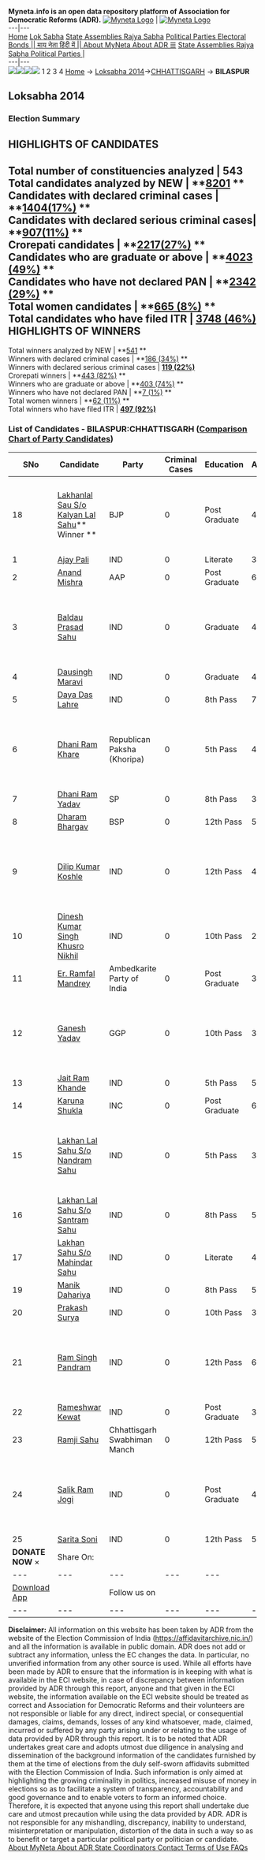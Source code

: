 **Myneta.info is an open data repository platform of Association for Democratic Reforms (ADR).**
[![Myneta Logo](https://www.myneta.info/lib/img/myneta-logo.png)](https://www.myneta.info/) | [![Myneta Logo](https://www.myneta.info/lib/img/adr-logo.png)](https://adrindia.org)  
---|---  
[Home](https://www.myneta.info/) [Lok Sabha](https://www.myneta.info/#ls "Lok Sabha") [ State Assemblies ](https://www.myneta.info/#sa "State Assemblies") [Rajya Sabha](https://www.myneta.info/#rs "Rajya Sabha") [Political Parties ](https://www.myneta.info/party "Political Parties") [ Electoral Bonds ](https://www.myneta.info/electoral_bonds "Electoral Bonds") [ || माय नेता हिंदी में || ](https://translate.google.co.in/translate?prev=hp&hl=en&js=y&u=www.myneta.info&sl=en&tl=hi&history_state0=) [ About MyNeta ](https://adrindia.org/content/about-myneta) [ About ADR ](https://adrindia.org/about-adr/who-we-are) [☰](javascript:void\(0\))
[ State Assemblies ](https://www.myneta.info/#sa "State Assemblies") [ Rajya Sabha ](https://www.myneta.info/#rs "Rajya Sabha") [ Political Parties ](https://www.myneta.info/party "Political Parties")
|   
---|---  
![](https://www.myneta.info/lib/img/banner/banner-1.png)![](https://www.myneta.info/lib/img/banner/banner-2.png)![](https://www.myneta.info/lib/img/banner/banner-3.png)![](https://www.myneta.info/lib/img/banner/banner-4.png)
1  2  3  4 
[Home](https://www.myneta.info/) → [Loksabha 2014](https://www.myneta.info/ls2014/)→[CHHATTISGARH](https://www.myneta.info/ls2014/index.php?action=show_constituencies&state_id=26) → **BILASPUR**
### 
## Loksabha 2014
###  Election Summary 
HIGHLIGHTS OF CANDIDATES  
---  
Total number of constituencies analyzed |  543   
Total candidates analyzed by NEW | **[8201](https://www.myneta.info/ls2014/index.php?action=summary&subAction=candidates_analyzed&sort=candidate#summary) **  
Candidates with declared criminal cases | **[1404(17%)](https://www.myneta.info/ls2014/index.php?action=summary&subAction=crime&sort=candidate#summary) **  
Candidates with declared serious criminal cases| **[907(11%)](https://www.myneta.info/ls2014/index.php?action=summary&subAction=serious_crime&sort=candidate#summary) **  
Crorepati candidates | **[2217(27%)](https://www.myneta.info/ls2014/index.php?action=summary&subAction=crorepati&sort=candidate#summary) **  
Candidates who are graduate or above | **[4023 (49%)](https://www.myneta.info/ls2014/index.php?action=summary&subAction=education&sort=candidate#summary) **  
Candidates who have not declared PAN | **[2342 (29%)](https://www.myneta.info/ls2014/index.php?action=summary&subAction=without_pan&sort=candidate#summary) **  
Total women candidates | **[665 (8%)](https://www.myneta.info/ls2014/index.php?action=summary&subAction=women_candidate&sort=candidate#summary) **  
Total candidates who have filed ITR | [**3748 (46%)**](https://www.myneta.info/ls2014/index.php?action=summary&subAction=filed_itr&sort=candidate#summary)  
HIGHLIGHTS OF WINNERS  
---  
Total winners analyzed by NEW | **[541](https://www.myneta.info/ls2014/index.php?action=summary&subAction=winner_analyzed&sort=candidate#summary) **  
Winners with declared criminal cases | **[186 (34%)](https://www.myneta.info/ls2014/index.php?action=summary&subAction=winner_crime&sort=candidate#summary) **  
Winners with declared serious criminal cases | **[119 (22%)](https://www.myneta.info/ls2014/index.php?action=summary&subAction=winner_serious_crime&sort=candidate#summary)**  
Crorepati winners | **[443 (82%)](https://www.myneta.info/ls2014/index.php?action=summary&subAction=winner_crorepati&sort=candidate#summary) **  
Winners who are graduate or above | **[403 (74%)](https://www.myneta.info/ls2014/index.php?action=summary&subAction=winner_education&sort=candidate#summary) **  
Winners who have not declared PAN | **[7 (1%)](https://www.myneta.info/ls2014/index.php?action=summary&subAction=winner_without_pan&sort=candidate#summary) **  
Total women winners | **[62 (11%)](https://www.myneta.info/ls2014/index.php?action=summary&subAction=winner_women&sort=candidate#summary) **  
Total winners who have filed ITR | [**497 (92%)**](https://www.myneta.info/ls2014/index.php?action=summary&subAction=winner_filed_itr&sort=candidate#summary)  
### List of Candidates - BILASPUR:CHHATTISGARH ([Comparison Chart of Party Candidates](https://www.myneta.info/ls2014/comparisonchart.php?constituency_id=110))
SNo | Candidate| Party| Criminal Cases| Education| Age| Total Assets| Liabilities  
---|---|---|---|---|---|---|---  
18  | [Lakhanlal Sau S/o Kalyan Lal Sahu](https://www.myneta.info/ls2014/candidate.php?candidate_id=106)** Winner ** | BJP | 0 | Post Graduate| 43 | ![](https://myneta.info/image_v2.php?myneta_folder=ls2014&candidate_id=106&col=ta) | ![](https://myneta.info/image_v2.php?myneta_folder=ls2014&candidate_id=106&col=lia)  
1  | [Ajay Pali](https://www.myneta.info/ls2014/candidate.php?candidate_id=5367) | IND | 0 | Literate| 30 | Rs 4,80,000 ~ 4 Lacs+ | Rs 1,79,344 ~ 1 Lacs+  
2  | [Anand Mishra](https://www.myneta.info/ls2014/candidate.php?candidate_id=3981) | AAP | 0 | Post Graduate| 68 | Rs 46,85,783 ~ 46 Lacs+ | Rs 14,40,000 ~ 14 Lacs+  
3  | [Baldau Prasad Sahu](https://www.myneta.info/ls2014/candidate.php?candidate_id=4502) | IND | 0 | Graduate| 41 | ![](https://myneta.info/image_v2.php?myneta_folder=ls2014&candidate_id=4502&col=ta) | ![](https://myneta.info/image_v2.php?myneta_folder=ls2014&candidate_id=4502&col=lia)  
4  | [Dausingh Maravi](https://www.myneta.info/ls2014/candidate.php?candidate_id=5369) | IND | 0 | Graduate| 44 | Rs 4,35,500 ~ 4 Lacs+ | Rs 40,000 ~ 40 Thou+  
5  | [Daya Das Lahre](https://www.myneta.info/ls2014/candidate.php?candidate_id=5370) | IND | 0 | 8th Pass| 72 | Rs 20,97,599 ~ 20 Lacs+ | Rs 49,000 ~ 49 Thou+  
6  | [Dhani Ram Khare](https://www.myneta.info/ls2014/candidate.php?candidate_id=5371) | Republican Paksha (Khoripa) | 0 | 5th Pass| 44 | ![](https://myneta.info/image_v2.php?myneta_folder=ls2014&candidate_id=5371&col=ta) | ![](https://myneta.info/image_v2.php?myneta_folder=ls2014&candidate_id=5371&col=lia)  
7  | [Dhani Ram Yadav](https://www.myneta.info/ls2014/candidate.php?candidate_id=5372) | SP | 0 | 8th Pass| 33 | Nil | Rs 0 ~   
8  | [Dharam Bhargav](https://www.myneta.info/ls2014/candidate.php?candidate_id=4116) | BSP | 0 | 12th Pass| 54 | Rs 19,19,014 ~ 19 Lacs+ | Rs 5,06,437 ~ 5 Lacs+  
9  | [Dilip Kumar Koshle](https://www.myneta.info/ls2014/candidate.php?candidate_id=3984) | IND | 0 | 12th Pass| 43 | ![](https://myneta.info/image_v2.php?myneta_folder=ls2014&candidate_id=3984&col=ta) | ![](https://myneta.info/image_v2.php?myneta_folder=ls2014&candidate_id=3984&col=lia)  
10  | [Dinesh Kumar Singh Khusro Nikhil](https://www.myneta.info/ls2014/candidate.php?candidate_id=5373) | IND | 0 | 10th Pass| 28 | Rs 72,000 ~ 72 Thou+ | Rs 0 ~   
11  | [Er. Ramfal Mandrey](https://www.myneta.info/ls2014/candidate.php?candidate_id=4504) | Ambedkarite Party of India | 0 | Post Graduate| 35 | Rs 3,01,500 ~ 3 Lacs+ | Rs 0 ~   
12  | [Ganesh Yadav](https://www.myneta.info/ls2014/candidate.php?candidate_id=5374) | GGP | 0 | 10th Pass| 30 | ![](https://myneta.info/image_v2.php?myneta_folder=ls2014&candidate_id=5374&col=ta) | ![](https://myneta.info/image_v2.php?myneta_folder=ls2014&candidate_id=5374&col=lia)  
13  | [Jait Ram Khande](https://www.myneta.info/ls2014/candidate.php?candidate_id=4506) | IND | 0 | 5th Pass| 50 | Rs 1,00,58,052 ~ 1 Crore+ | Rs 0 ~   
14  | [Karuna Shukla](https://www.myneta.info/ls2014/candidate.php?candidate_id=3982) | INC | 0 | Post Graduate| 64 | Rs 3,02,61,209 ~ 3 Crore+ | Rs 16,73,200 ~ 16 Lacs+  
15  | [Lakhan Lal Sahu S/o Nandram Sahu](https://www.myneta.info/ls2014/candidate.php?candidate_id=5379) | IND | 0 | 5th Pass| 39 | ![](https://myneta.info/image_v2.php?myneta_folder=ls2014&candidate_id=5379&col=ta) | ![](https://myneta.info/image_v2.php?myneta_folder=ls2014&candidate_id=5379&col=lia)  
16  | [Lakhan Lal Sahu S/o Santram Sahu](https://www.myneta.info/ls2014/candidate.php?candidate_id=5378) | IND | 0 | 8th Pass| 50 | Rs 2,50,000 ~ 2 Lacs+ | Rs 0 ~   
17  | [Lakhan Sahu S/o Mahindar Sahu](https://www.myneta.info/ls2014/candidate.php?candidate_id=5380) | IND | 0 | Literate| 46 | Rs 52,500 ~ 52 Thou+ | Rs 0 ~   
19  | [Manik Dahariya](https://www.myneta.info/ls2014/candidate.php?candidate_id=5376) | IND | 0 | 8th Pass| 58 | Rs 2,51,500 ~ 2 Lacs+ | Rs 1,50,000 ~ 1 Lacs+  
20  | [Prakash Surya](https://www.myneta.info/ls2014/candidate.php?candidate_id=4503) | IND | 0 | 10th Pass| 34 | Rs 30,93,472 ~ 30 Lacs+ | Rs 3,89,952 ~ 3 Lacs+  
21  | [Ram Singh Pandram](https://www.myneta.info/ls2014/candidate.php?candidate_id=4509) | IND | 0 | 12th Pass| 67 | ![](https://myneta.info/image_v2.php?myneta_folder=ls2014&candidate_id=4509&col=ta) | ![](https://myneta.info/image_v2.php?myneta_folder=ls2014&candidate_id=4509&col=lia)  
22  | [Rameshwar Kewat](https://www.myneta.info/ls2014/candidate.php?candidate_id=5377) | IND | 0 | Post Graduate| 38 | Rs 6,30,031 ~ 6 Lacs+ | Rs 30,000 ~ 30 Thou+  
23  | [Ramji Sahu](https://www.myneta.info/ls2014/candidate.php?candidate_id=3983) | Chhattisgarh Swabhiman Manch | 0 | 12th Pass| 50 | Rs 25,97,500 ~ 25 Lacs+ | Rs 0 ~   
24  | [Salik Ram Jogi](https://www.myneta.info/ls2014/candidate.php?candidate_id=4510) | IND | 0 | Post Graduate| 47 | ![](https://myneta.info/image_v2.php?myneta_folder=ls2014&candidate_id=4510&col=ta) | ![](https://myneta.info/image_v2.php?myneta_folder=ls2014&candidate_id=4510&col=lia)  
25  | [Sarita Soni](https://www.myneta.info/ls2014/candidate.php?candidate_id=4511) | IND | 0 | 12th Pass| 55 | Rs 16,76,000 ~ 16 Lacs+ | Rs 0 ~   
|  **DONATE NOW** × |  Share On:  | [](https://api.whatsapp.com/send?text=https%3A%2F%2Fmyneta.info%2Fpunjab2022%2Findex.php%3Faction%3Dshow_constituencies%26state_id%3D19) | [](https://www.facebook.com/sharer/sharer.php?u=https%3A%2F%2Fmyneta.info%2Fpunjab2022%2Findex.php%3Faction%3Dshow_constituencies%26state_id%3D19) | [](https://twitter.com/share?url=https%3A%2F%2Fmyneta.info%2Fpunjab2022%2Findex.php%3Faction%3Dshow_constituencies%26state_id%3D19)  
---|---|---|---|---  
| [ Download App ](https://play.google.com/store/apps/details?id=com.webrosoft.myneta1&pcampaignid=pcampaignidMKT-Other-global-all-co-prtnr-py-PartBadge-Mar2515-1) | [](https://play.google.com/store/apps/details?id=com.webrosoft.myneta1&pcampaignid=pcampaignidMKT-Other-global-all-co-prtnr-py-PartBadge-Mar2515-1) |  Follow us on  | [](https://www.facebook.com/adrindia.org/) | [](https://twitter.com/adrspeaks) | [](https://groups.google.com/g/national-election-watch?hl=en&pli=1) | [](https://www.instagram.com/adrspeaks/) | [](https://www.youtube.com/user/adrspeaks) | [](https://sharechat.com/profile/adrspeaks)  
---|---|---|---|---|---|---|---|---  
**Disclaimer:** All information on this website has been taken by ADR from the website of the Election Commission of India (https://affidavitarchive.nic.in/) and all the information is available in public domain. ADR does not add or subtract any information, unless the EC changes the data. In particular, no unverified information from any other source is used. While all efforts have been made by ADR to ensure that the information is in keeping with what is available in the ECI website, in case of discrepancy between information provided by ADR through this report, anyone and that given in the ECI website, the information available on the ECI website should be treated as correct and Association for Democratic Reforms and their volunteers are not responsible or liable for any direct, indirect special, or consequential damages, claims, demands, losses of any kind whatsoever, made, claimed, incurred or suffered by any party arising under or relating to the usage of data provided by ADR through this report. It is to be noted that ADR undertakes great care and adopts utmost due diligence in analysing and dissemination of the background information of the candidates furnished by them at the time of elections from the duly self-sworn affidavits submitted with the Election Commission of India. Such information is only aimed at highlighting the growing criminality in politics, increased misuse of money in elections so as to facilitate a system of transparency, accountability and good governance and to enable voters to form an informed choice. Therefore, it is expected that anyone using this report shall undertake due care and utmost precaution while using the data provided by ADR. ADR is not responsible for any mishandling, discrepancy, inability to understand, misinterpretation or manipulation, distortion of the data in such a way so as to benefit or target a particular political party or politician or candidate. 
[ About MyNeta ](https://adrindia.org/content/about-myneta) [ About ADR ](https://adrindia.org/about-adr/who-we-are) [ State Coordinators ](https://adrindia.org/about-adr/state-coordinators) [ Contact ](https://adrindia.org/contact-us) [ Terms of Use ](https://adrindia.org/content/adr-terms-use) [ FAQs ](https://adrindia.org/content/faqs)
